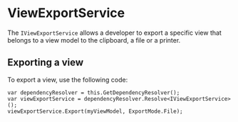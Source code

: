 # ViewExportService

The `IViewExportService` allows a developer to export a specific view that belongs to a view model to the clipboard, a file or a printer.

## Exporting a view

To export a view, use the following code:

```
var dependencyResolver = this.GetDependencyResolver();
var viewExportService = dependencyResolver.Resolve<IViewExportService>();
viewExportService.Export(myViewModel, ExportMode.File);
```
